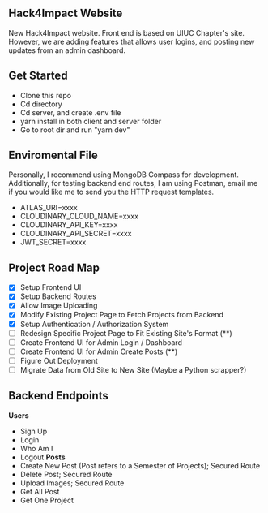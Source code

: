 ## Hack4Impact Website

New Hack4Impact website. Front end is based on UIUC Chapter's site. However, we are adding features that allows user logins, and posting new updates from an admin dashboard.

## Get Started

- Clone this repo
- Cd directory
- Cd server, and create .env file
- yarn install in both client and server folder
- Go to root dir and run "yarn dev"

## Enviromental File

Personally, I recommend using MongoDB Compass for development. Additionally, for testing backend end routes, I am using Postman, email me if you would like me to send you the HTTP request templates.

- ATLAS_URI=xxxx
- CLOUDINARY_CLOUD_NAME=xxxx
- CLOUDINARY_API_KEY=xxxx
- CLOUDINARY_API_SECRET=xxxx
- JWT_SECRET=xxxx

## Project Road Map

- [x] Setup Frontend UI
- [x] Setup Backend Routes
- [x] Allow Image Uploading
- [x] Modify Existing Project Page to Fetch Projects from Backend
- [x] Setup Authentication / Authorization System
- [ ] Redesign Specific Project Page to Fit Existing Site's Format (\*\*)
- [ ] Create Frontend UI for Admin Login / Dashboard
- [ ] Create Frontend UI for Admin Create Posts (\*\*)
- [ ] Figure Out Deployment
- [ ]  Migrate Data from Old Site to New Site (Maybe a Python scrapper?)

## Backend Endpoints
**Users**
- Sign Up
- Login
- Who Am I
- Logout
**Posts**
- Create New Post (Post refers to a Semester of Projects); Secured Route
- Delete Post; Secured Route
- Upload Images; Secured Route
- Get All Post
- Get One Project

